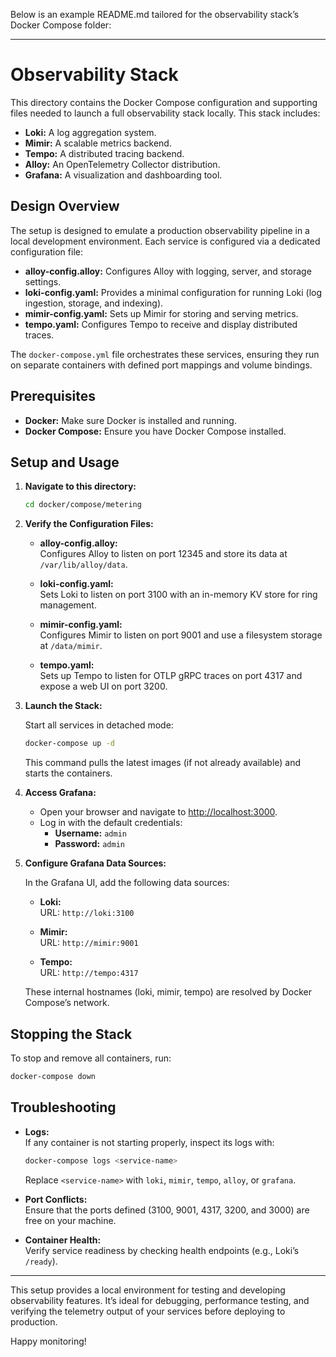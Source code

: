 Below is an example README.md tailored for the observability stack’s Docker Compose folder:

---

# Observability Stack

This directory contains the Docker Compose configuration and supporting files needed to launch a full observability stack locally. This stack includes:

- **Loki:** A log aggregation system.
- **Mimir:** A scalable metrics backend.
- **Tempo:** A distributed tracing backend.
- **Alloy:** An OpenTelemetry Collector distribution.
- **Grafana:** A visualization and dashboarding tool.

## Design Overview

The setup is designed to emulate a production observability pipeline in a local development environment. Each service is configured via a dedicated configuration file:

- **alloy-config.alloy:** Configures Alloy with logging, server, and storage settings.
- **loki-config.yaml:** Provides a minimal configuration for running Loki (log ingestion, storage, and indexing).
- **mimir-config.yaml:** Sets up Mimir for storing and serving metrics.
- **tempo.yaml:** Configures Tempo to receive and display distributed traces.

The `docker-compose.yml` file orchestrates these services, ensuring they run on separate containers with defined port mappings and volume bindings.

## Prerequisites

- **Docker:** Make sure Docker is installed and running.
- **Docker Compose:** Ensure you have Docker Compose installed.

## Setup and Usage

1. **Navigate to this directory:**

   ```bash
   cd docker/compose/metering
   ```

2. **Verify the Configuration Files:**

   - **alloy-config.alloy:**  
     Configures Alloy to listen on port 12345 and store its data at `/var/lib/alloy/data`.

   - **loki-config.yaml:**  
     Sets Loki to listen on port 3100 with an in-memory KV store for ring management.

   - **mimir-config.yaml:**  
     Configures Mimir to listen on port 9001 and use a filesystem storage at `/data/mimir`.

   - **tempo.yaml:**  
     Sets up Tempo to listen for OTLP gRPC traces on port 4317 and expose a web UI on port 3200.

3. **Launch the Stack:**

   Start all services in detached mode:

   ```bash
   docker-compose up -d
   ```

   This command pulls the latest images (if not already available) and starts the containers.

4. **Access Grafana:**

   - Open your browser and navigate to [http://localhost:3000](http://localhost:3000).
   - Log in with the default credentials:
     - **Username:** `admin`
     - **Password:** `admin`

5. **Configure Grafana Data Sources:**

   In the Grafana UI, add the following data sources:
   
   - **Loki:**  
     URL: `http://loki:3100`
     
   - **Mimir:**  
     URL: `http://mimir:9001`
     
   - **Tempo:**  
     URL: `http://tempo:4317`
   
   These internal hostnames (loki, mimir, tempo) are resolved by Docker Compose’s network.

## Stopping the Stack

To stop and remove all containers, run:

```bash
docker-compose down
```

## Troubleshooting

- **Logs:**  
  If any container is not starting properly, inspect its logs with:
  ```bash
  docker-compose logs <service-name>
  ```
  Replace `<service-name>` with `loki`, `mimir`, `tempo`, `alloy`, or `grafana`.

- **Port Conflicts:**  
  Ensure that the ports defined (3100, 9001, 4317, 3200, and 3000) are free on your machine.

- **Container Health:**  
  Verify service readiness by checking health endpoints (e.g., Loki’s `/ready`).

---

This setup provides a local environment for testing and developing observability features. It’s ideal for debugging, performance testing, and verifying the telemetry output of your services before deploying to production.

Happy monitoring!